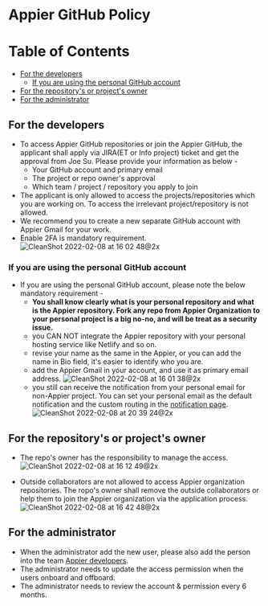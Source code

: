 # Appier GitHub Policy
Table of Contents
=================

  * [For the developers](#for-the-developers)
      * [If you are using the personal GitHub account](#if-you-are-using-the-personal-github-account)
  * [For the repository's or project's owner](#for-the-repositorys-or-projects-owner)
  * [For the administrator](#for-the-administrator)


## For the developers
- To access Appier GitHub repositories or join the Appier GitHub, the applicant shall apply via JIRA(ET or Info project) ticket and get the approval from Joe Su. Please provide your information as below - 
    - Your GitHub account and primary email
    - The project or repo owner's approval
    - Which team / project / repository you apply to join
- The applicant is only allowed to access the projects/repositories which you are working on. To access the irrelevant project/repository is not allowed.
- We recommend you to create a new separate GitHub account with Appier Gmail for your work.
- Enable 2FA is mandatory requirement.
![CleanShot 2022-02-08 at 16 02 48@2x](https://user-images.githubusercontent.com/80888432/152953235-05c6781f-5d47-46c2-844f-909373417011.png)
### If you are using the personal GitHub account
- If you are using the personal GitHub account, please note the below mandatory requirement -
    - **You shall know clearly what is your personal repository and what is the Appier repository. Fork any repo from Appier Organization to your personal project is a big no-no, and will be treat as a security issue.**
    - you CAN NOT integrate the Appier repository with your personal hosting service like Netlify and so on.
    - revise your name as the same in the Appier, or you can add the name in Bio field, it's easier to identify who you are.
    - add the Appier Gmail in your account, and use it as primary email address.
![CleanShot 2022-02-08 at 16 01 38@2x](https://user-images.githubusercontent.com/80888432/152953095-e003b227-63f4-400f-9d15-5d9aae57bccf.png)
    - you still can receive the notification from your personal email for non-Appier project. You can set your personal email as the default notification and the custom routing in the [notification page](https://github.com/settings/notifications).
    ![CleanShot 2022-02-08 at 20 39 24@2x](https://user-images.githubusercontent.com/80888432/152989480-92dda3cc-9e00-44d3-a702-3ddc737303af.png)


## For the repository's or project's owner
- The repo's owner has the responsibility to manage the access.
![CleanShot 2022-02-08 at 16 12 49@2x](https://user-images.githubusercontent.com/80888432/152953278-f4faa0a5-ffa7-470c-bc5b-852e7cec2559.png)

- Outside collaborators are not allowed to access Appier organization repositories. The ropo's owner shall remove the outside collaborators or help them to join the Appier organization via the application process.
![CleanShot 2022-02-08 at 16 42 48@2x](https://user-images.githubusercontent.com/80888432/152953310-5737bac3-349b-4b78-b40a-ee242352749f.png)


## For the administrator
- When the administrator add the new user, please also add the person into the team [Appier developers](https://github.com/orgs/appier/teams/appier-developers).
- The administrator needs to update the access permission when the users onboard and offboard.
- The administrator needs to review the account & permission every 6 months.
